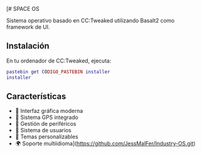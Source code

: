 [# SPACE OS

Sistema operativo basado en CC:Tweaked utilizando Basalt2 como framework de UI.

## Instalación

En tu ordenador de CC:Tweaked, ejecuta:

```lua
pastebin get CÓDIGO_PASTEBIN installer
installer
```

## Características

- 🚀 Interfaz gráfica moderna
- 📡 Sistema GPS integrado
- 🔌 Gestión de periféricos
- 👤 Sistema de usuarios
- 🎨 Temas personalizables
- 🌍 Soporte multiidioma](https://github.com/JessMalFer/Industry-OS.git)
